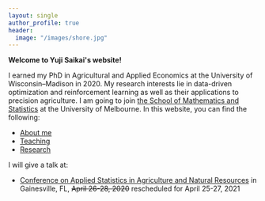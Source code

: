 ```yaml
---
layout: single
author_profile: true
header:
  image: "/images/shore.jpg"
---
```


**Welcome to Yuji Saikai's website!**

I earned my PhD in Agricultural and Applied Economics at the University of Wisconsin–Madison in 2020. My research interests lie in data-driven optimization and reinforcement learning as well as their applications to precision agriculture. I am going to join [the School of Mathematics and Statistics](https://ms.unimelb.edu.au) at the University of Melbourne. In this website, you can find the following:
- [About me](/about/)
- [Teaching](/teaching/)
- [Research](/research/)

I will give a talk at:
- [Conference on Applied Statistics in Agriculture and Natural Resources](https://conference.ifas.ufl.edu/applied-stats/) in Gainesville, FL, ~~April 26-28, 2020~~ rescheduled for April 25-27, 2021
